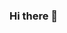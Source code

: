 ### Hi there 👋

<!--
**MarshinshipLLC/MarshinshipLLC** is a ✨ _special_ ✨ repository because its `README.md` (this file) appears on your GitHub profile.

Here are some ideas to get you started:

- 🔭 I’m currently the working on ... marshinship Fire Ice Rain 
- 🌱 I’m currently learning ... Environmental Changes 
- 👯 I’m looking to collaborate on ... community gatherings
- 🤔 I’m looking for help with ... TRANSPORTING MOBILITY WORLDWIDE 
- 💬 Ask me about ... Educational Social Services  
- 📫 How to reach me: ... marshinship69@gmail.com
- 😄 Pronouns: ... ECO-GREEN 
- ⚡ Fun fact: ... ECO-FRIENDLY 
-->
